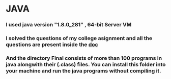 # JAVA
### I used java version "1.8.0_281" , 64-bit Server VM

### I solved the questions of my college asignment and all the questions are present inside the [doc](https://github.com/prettyquail/JAVA/blob/main/java_ASSIGNMENT_2020.docx)

### And the directory Final consists of more than 100 programs in java alongwith their (.class) files. You can install this folder into your machine and run the java programs without compiling it.
